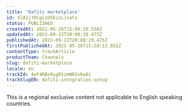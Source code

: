 ```yaml
---
title: 'Dafiti marketplace'
id: 5lAIj7OCqizD5EisLJvatx
status: PUBLISHED
createdAt: 2021-05-26T15:09:29.538Z
updatedAt: 2023-09-22T20:08:29.475Z
publishedAt: 2023-09-22T20:08:29.475Z
firstPublishedAt: 2021-05-26T15:28:12.852Z
contentType: trackArticle
productTeam: Channels
slug: dafiti-marketplace
locale: en
trackId: 4wF4RBx9ygEkimW6SsKw8i
trackSlugEN: dafiti-integration-setup
---
```


<div class="alert alert-warning" role="alert">This is a regional exclusive content not applicable to 
English speaking countries.</div>
